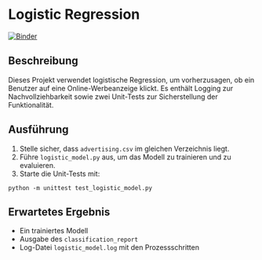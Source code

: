 
# Logistic Regression

[![Binder](https://mybinder.org/badge_logo.svg)](https://mybinder.org/v2/gh/username/logistic-regression/HEAD)

## Beschreibung

Dieses Projekt verwendet logistische Regression, um vorherzusagen, ob ein Benutzer auf eine Online-Werbeanzeige klickt. Es enthält Logging zur Nachvollziehbarkeit sowie zwei Unit-Tests zur Sicherstellung der Funktionalität.

## Ausführung

1. Stelle sicher, dass `advertising.csv` im gleichen Verzeichnis liegt.
2. Führe `logistic_model.py` aus, um das Modell zu trainieren und zu evaluieren.
3. Starte die Unit-Tests mit:

```
python -m unittest test_logistic_model.py
```

## Erwartetes Ergebnis

- Ein trainiertes Modell
- Ausgabe des `classification_report`
- Log-Datei `logistic_model.log` mit den Prozessschritten
